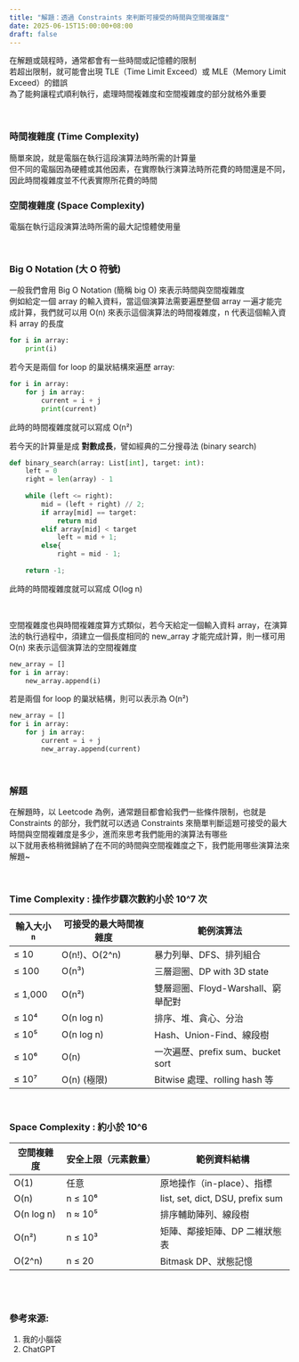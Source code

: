 ```yaml
---
title: "解題：透過 Constraints 來判斷可接受的時間與空間複雜度"
date: 2025-06-15T15:00:00+08:00
draft: false
---
```



在解題或競程時，通常都會有一些時間或記憶體的限制  
若超出限制，就可能會出現 TLE（Time Limit Exceed）或 MLE（Memory Limit Exceed）的錯誤  
為了能夠讓程式順利執行，處理時間複雜度和空間複雜度的部分就格外重要  

<br/>

### 時間複雜度 (Time Complexity)
簡單來說，就是電腦在執行這段演算法時所需的計算量  
但不同的電腦因為硬體或其他因素，在實際執行演算法時所花費的時間還是不同，因此時間複雜度並不代表實際所花費的時間

### 空間複雜度 (Space Complexity)
電腦在執行這段演算法時所需的最大記憶體使用量  

<br/>

### Big O Notation (大 O 符號)

一般我們會用 Big O Notation (簡稱 big O) 來表示時間與空間複雜度  
例如給定一個 array 的輸入資料，當這個演算法需要遍歷整個 array 一遍才能完成計算，我們就可以用 O(n) 來表示這個演算法的時間複雜度，n 代表這個輸入資料 array 的長度  

```python
for i in array:
    print(i)
```

若今天是兩個 for loop 的巢狀結構來遍歷 array:

```python
for i in array:
    for j in array:
        current = i + j
        print(current)
```
此時的時間複雜度就可以寫成 O(n²)

若今天的計算量是成 **對數成長**，譬如經典的二分搜尋法 (binary search)
```python
def binary_search(array: List[int], target: int):
    left = 0
    right = len(array) - 1
    
    while (left <= right):
        mid = (left + right) // 2;
        if array[mid] == target:
            return mid
        elif array[mid] < target
            left = mid + 1;
        else{
            right = mid - 1;
        
    return -1;
```
此時的時間複雜度就可以寫成 O(log n)

<br/>

空間複雜度也與時間複雜度算方式類似，若今天給定一個輸入資料 array，在演算法的執行過程中，須建立一個長度相同的 new_array 才能完成計算，則一樣可用 O(n) 來表示這個演算法的空間複雜度
```python
new_array = []
for i in array:
    new_array.append(i)
```

若是兩個 for loop 的巢狀結構，則可以表示為 O(n²)
```python
new_array = []
for i in array:
    for j in array:
        current = i + j
        new_array.append(current)
```

<br/>

### 解題
在解題時，以 Leetcode 為例，通常題目都會給我們一些條件限制，也就是 Constraints 的部分，我們就可以透過 Constraints 來簡單判斷這題可接受的最大時間與空間複雜度是多少，進而來思考我們能用的演算法有哪些  
以下就用表格稍微歸納了在不同的時間與空間複雜度之下，我們能用哪些演算法來解題~

<br/>

### Time Complexity : 操作步驟次數約小於 10^7 次
| 輸入大小 `n` | 可接受的最大時間複雜度 | 範例演算法                          |
|--------------|--------------------------|-------------------------------------|
| ≤ 10         | O(n!)、O(2^n)             | 暴力列舉、DFS、排列組合             |
| ≤ 100        | O(n³)                     | 三層迴圈、DP with 3D state          |
| ≤ 1,000      | O(n²)                     | 雙層迴圈、Floyd-Warshall、窮舉配對  |
| ≤ 10⁴        | O(n log n)                | 排序、堆、貪心、分治                |
| ≤ 10⁵        | O(n log n)                | Hash、Union-Find、線段樹            |
| ≤ 10⁶        | O(n)                      | 一次遍歷、prefix sum、bucket sort  |
| ≤ 10⁷        | O(n) (極限)               | Bitwise 處理、rolling hash 等       |

<br/>

### Space Complexity : 約小於 10^6
| 空間複雜度   | 安全上限（元素數量） | 範例資料結構                    |
|--------------|----------------------|----------------------------------|
| O(1)         | 任意                 | 原地操作（in-place）、指標        |
| O(n)         | n ≤ 10⁶              | list, set, dict, DSU, prefix sum |
| O(n log n)   | n ≈ 10⁵              | 排序輔助陣列、線段樹              |
| O(n²)        | n ≤ 10³              | 矩陣、鄰接矩陣、DP 二維狀態表     |
| O(2^n)       | n ≤ 20               | Bitmask DP、狀態記憶               |

<br/>
<br/>

### 參考來源:
1. 我的小腦袋
2. ChatGPT